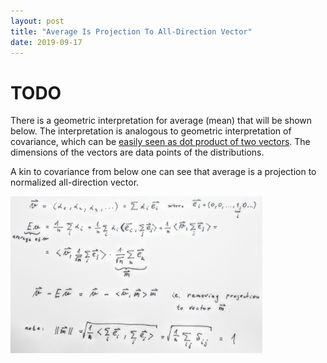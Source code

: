 ```yaml
---
layout: post
title: "Average Is Projection To All-Direction Vector"
date: 2019-09-17
---
```

# TODO

There is a geometric interpretation for average (mean) that will be shown below. The interpretation is analogous to geometric interpretation of covariance, which can be [easily seen as dot product of two vectors](https://en.wikipedia.org/wiki/Covariance#Definition). The dimensions of the vectors are data points of the distributions.

A kin to covariance from below one can see that average is a projection to normalized all-direction vector.

<img alt="Proof Kalman 1d with constant measurement uncertainty and no process noise proof" style="width: 80%; max-width: 900px" src="/images/2019-09-17-average-is-projection-to-all-direction-vector.jpg">
